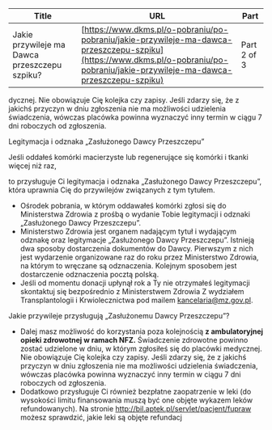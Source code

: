 | **Title**       | **URL**           | **Part**              |
|-----------------|-------------------|-----------------------|
| Jakie przywileje ma Dawca przeszczepu szpiku?         | [https://www.dkms.pl/o-pobraniu/po-pobraniu/jakie-przywileje-ma-dawca-przeszczepu-szpiku](https://www.dkms.pl/o-pobraniu/po-pobraniu/jakie-przywileje-ma-dawca-przeszczepu-szpiku)    | Part 2 of 3          |

dycznej. Nie obowiązuje Cię kolejka czy zapisy. Jeśli zdarzy się, że z jakichś przyczyn w dniu zgłoszenia nie ma możliwości udzielenia świadczenia, wówczas placówka powinna wyznaczyć inny termin w ciągu 7 dni roboczych od zgłoszenia.


Legitymacja i odznaka „Zasłużonego Dawcy Przeszczepu”


Jeśli oddałeś komórki macierzyste lub regenerujące się komórki i tkanki więcej niż raz,   

to przysługuje Ci legitymacja i odznaka „Zasłużonego Dawcy Przeszczepu”, która uprawnia Cię do przywilejów związanych z tym tytułem.


* Ośrodek pobrania, w którym oddawałeś komórki zgłosi się do Ministerstwa Zdrowia z prośbą o wydanie Tobie legitymacji i odznaki „Zasłużonego Dawcy Przeszczepu”.
* Ministerstwo Zdrowia jest organem nadającym tytuł i wydającym odznakę oraz legitymacje „Zasłużonego Dawcy Przeszczepu”. Istnieją dwa sposoby dostarczenia dokumentów do Dawcy. Pierwszym z nich jest wydarzenie organizowane raz do roku przez Ministerstwo Zdrowia, na którym to wręczane są odznaczenia. Kolejnym sposobem jest dostarczenie odznaczenia pocztą polską.
* Jeśli od momentu donacji upłynął rok a Ty nie otrzymałeś legitymacji skontaktuj się bezpośrednio z Ministerstwem Zdrowia Z wydziałem Transplantologii i Krwiolecznictwa pod mailem kancelaria@mz.gov.pl.


Jakie przywileje przysługują „Zasłużonemu Dawcy Przeszczepu”?


* Dalej masz możliwość do korzystania poza kolejnością **z ambulatoryjnej opieki zdrowotnej w ramach NFZ.** Świadczenie zdrowotne powinno zostać udzielone w dniu, w którym zgłosiłeś się do placówki medycznej. Nie obowiązuje Cię kolejka czy zapisy. Jeśli zdarzy się, że z jakichś przyczyn w dniu zgłoszenia nie ma możliwości udzielenia świadczenia, wówczas placówka powinna wyznaczyć inny termin w ciągu 7 dni roboczych od zgłoszenia.
* Dodatkowo przysługuje Ci również bezpłatne zaopatrzenie w leki (do wysokości limitu finansowania muszą być one objęte wykazem leków refundowanych). Na stronie http://bil.aptek.pl/servlet/pacjent/fupraw możesz sprawdzić, jakie leki są objęte refundacj
